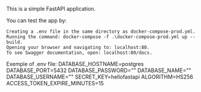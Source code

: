 This is a simple FastAPI application.

You can test the app by:

    Creating a .env file in the same directory as docker-compose-prod.yml.
    Running the command: docker-compose -f .\docker-compose-prod.yml up --build.
    Opening your browser and navigating to: localhost:80.
    To see Swagger documentation, open: localhost:80/docs.

Exemple of .env file: 
DATABASE_HOSTNAME=postgres
DATABASE_PORT=5432
DATABASE_PASSWORD=""
DATABASE_NAME=""
DATABASE_USERNAME=""
SECRET_KEY=hellofastapi
ALGORITHM=HS256
ACCESS_TOKEN_EXPIRE_MINUTES=15